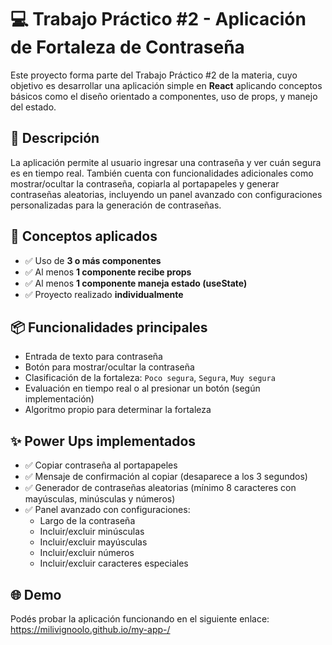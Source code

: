 # 💻 Trabajo Práctico #2 - Aplicación de Fortaleza de Contraseña

Este proyecto forma parte del Trabajo Práctico #2 de la materia, cuyo objetivo es desarrollar una aplicación simple en **React** aplicando conceptos básicos como el diseño orientado a componentes, uso de props, y manejo del estado.

## 🚀 Descripción

La aplicación permite al usuario ingresar una contraseña y ver cuán segura es en tiempo real. También cuenta con funcionalidades adicionales como mostrar/ocultar la contraseña, copiarla al portapapeles y generar contraseñas aleatorias, incluyendo un panel avanzado con configuraciones personalizadas para la generación de contraseñas.

## 🧠 Conceptos aplicados

- ✅ Uso de **3 o más componentes**
- ✅ Al menos **1 componente recibe props**
- ✅ Al menos **1 componente maneja estado (useState)**
- ✅ Proyecto realizado **individualmente**

## 📦 Funcionalidades principales

- Entrada de texto para contraseña
- Botón para mostrar/ocultar la contraseña
- Clasificación de la fortaleza: `Poco segura`, `Segura`, `Muy segura`
- Evaluación en tiempo real o al presionar un botón (según implementación)
- Algoritmo propio para determinar la fortaleza

## ✨ Power Ups implementados

- ✅ Copiar contraseña al portapapeles
- ✅ Mensaje de confirmación al copiar (desaparece a los 3 segundos)
- ✅ Generador de contraseñas aleatorias (mínimo 8 caracteres con mayúsculas, minúsculas y números)
- ✅ Panel avanzado con configuraciones:
  - Largo de la contraseña
  - Incluir/excluir minúsculas
  - Incluir/excluir mayúsculas
  - Incluir/excluir números
  - Incluir/excluir caracteres especiales

## 🌐 Demo

Podés probar la aplicación funcionando en el siguiente enlace:
https://milivignoolo.github.io/my-app-/




